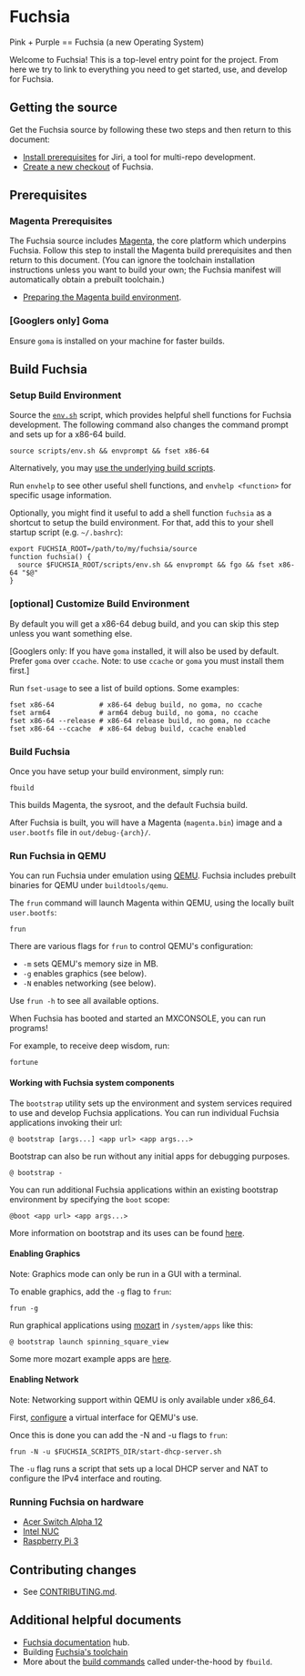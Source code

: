 Fuchsia
============

Pink + Purple == Fuchsia (a new Operating System)

Welcome to Fuchsia! This is a top-level entry point for the project. From here
we try to link to everything you need to get started, use, and develop for
Fuchsia.

## Getting the source
Get the Fuchsia source by following these two steps and then return to this document:
  * [Install prerequisites](https://fuchsia.googlesource.com/docs/+/HEAD/getting_source.md#Prerequisites) for Jiri, a tool for multi-repo development.
  * [Create a new checkout](https://fuchsia.googlesource.com/docs/+/HEAD/getting_source.md#Creating-a-new-checkout) of Fuchsia.

## Prerequisites

### Magenta Prerequisites

The Fuchsia source
includes [Magenta](https://fuchsia.googlesource.com/magenta/+/HEAD/README.md),
the core platform which underpins Fuchsia. Follow this step to install the
Magenta build prerequisites and then return to this document. (You can ignore
the toolchain installation instructions unless you want to build your own; the
Fuchsia manifest will automatically obtain a prebuilt toolchain.)

* [Preparing the Magenta build environment](https://fuchsia.googlesource.com/magenta/+/master/docs/getting_started.md#Preparing-the-build-environment).

### [Googlers only] Goma

Ensure `goma` is installed on your machine for faster builds.

## Build Fuchsia

### Setup Build Environment

Source the [`env.sh`](scripts/env.sh) script, which provides helpful shell
functions for Fuchsia development. The following command also changes the
command prompt and sets up for a x86-64 build.

```
source scripts/env.sh && envprompt && fset x86-64
```

Alternatively, you may [use the underlying build scripts](build_system.md).

Run `envhelp` to see other useful shell functions, and `envhelp <function>` for
specific usage information.

Optionally, you might find it useful to add a shell function `fuchsia` as a
shortcut to setup the build environment. For that, add this to your shell startup
script (e.g. `~/.bashrc`):

```
export FUCHSIA_ROOT=/path/to/my/fuchsia/source
function fuchsia() {
  source $FUCHSIA_ROOT/scripts/env.sh && envprompt && fgo && fset x86-64 "$@"
}
```

### [optional] Customize Build Environment

By default you will get a x86-64 debug build, and you can skip this step unless
you want something else.

[Googlers only: If you have `goma` installed, it will also be used by default.
Prefer `goma` over `ccache`. Note: to use `ccache` or `goma` you must install
them first.]

Run `fset-usage` to see a list of build options. Some examples:

```
fset x86-64           # x86-64 debug build, no goma, no ccache
fset arm64            # arm64 debug build, no goma, no ccache
fset x86-64 --release # x86-64 release build, no goma, no ccache
fset x86-64 --ccache  # x86-64 debug build, ccache enabled
```

### Build Fuchsia

Once you have setup your build environment, simply run:

```
fbuild
```

This builds Magenta, the sysroot, and the default Fuchsia build.

After Fuchsia is built, you will have a Magenta (`magenta.bin`) image and a
`user.bootfs` file in `out/debug-{arch}/`.

### Run Fuchsia in QEMU

You can run Fuchsia under emulation
using [QEMU](https://fuchsia.googlesource.com/magenta/+/HEAD/docs/qemu.md).
Fuchsia includes prebuilt binaries for QEMU under `buildtools/qemu`.

The `frun` command will launch Magenta within QEMU, using the locally built
`user.bootfs`:

```
frun
```

There are various flags for `frun` to control QEMU's configuration:
* `-m` sets QEMU's memory size in MB.
* `-g` enables graphics (see below).
* `-N` enables networking (see below).

Use `frun -h` to see all available options.

When Fuchsia has booted and started an MXCONSOLE, you can run programs!

For example, to receive deep wisdom, run:

```
fortune
```

#### Working with Fuchsia system components

The `bootstrap` utility sets up the environment and system services required to
use and develop Fuchsia applications. You can run individual Fuchsia
applications invoking their url:

    @ bootstrap [args...] <app url> <app args...>

Bootstrap can also be run without any initial apps for debugging purposes.

    @ bootstrap -

You can run additional Fuchsia applications within an existing bootstrap
environment by specifying the `boot` scope:

    @boot <app url> <app args...>

More information on bootstrap and its uses can be
found [here](https://fuchsia.googlesource.com/modular/+/HEAD/src/bootstrap/).

#### Enabling Graphics

Note: Graphics mode can only be run in a GUI with a terminal.

To enable graphics, add the `-g` flag to `frun`:

```
frun -g
```

Run graphical applications
using [mozart](https://fuchsia.googlesource.com/mozart) in `/system/apps` like
this:

```
@ bootstrap launch spinning_square_view
```

Some more mozart example apps are [here](https://fuchsia.googlesource.com/mozart/+/HEAD/examples/).

#### Enabling Network

Note: Networking support within QEMU is only available under x86_64.

First, [configure](https://fuchsia.googlesource.com/magenta/+/master/docs/qemu.md#Enabling-Networking-under-QEMU-x86_64-only)
a virtual interface for QEMU's use.

Once this is done you can add the -N and -u flags to `frun`:

```
frun -N -u $FUCHSIA_SCRIPTS_DIR/start-dhcp-server.sh
```

The `-u` flag runs a script that sets up a local DHCP server and NAT to
configure the IPv4 interface and routing.

### Running Fuchsia on hardware

* [Acer Switch Alpha 12](https://fuchsia.googlesource.com/magenta/+/master/docs/targets/acer12.md)
* [Intel NUC](https://fuchsia.googlesource.com/magenta/+/master/docs/targets/nuc.md)
* [Raspberry Pi 3](https://fuchsia.googlesource.com/magenta/+/master/docs/targets/rpi3.md)

## Contributing changes
* See [CONTRIBUTING.md](https://fuchsia.googlesource.com/docs/+/HEAD/CONTRIBUTING.md).

## Additional helpful documents

* [Fuchsia documentation](https://fuchsia.googlesource.com/docs) hub.
* Building [Fuchsia's toolchain](https://fuchsia.googlesource.com/docs/+/HEAD/building_toolchain.md)
* More about the [build commands](build_system.md) called under-the-hood by `fbuild`.
